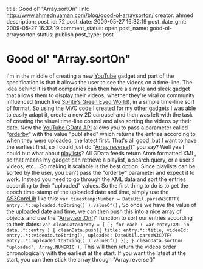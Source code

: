 title: Good ol' "Array.sortOn"
link: http://www.ahmednuaman.com/blog/good-ol-arraysorton/
creator: ahmed
description: 
post_id: 72
post_date: 2009-05-27 16:32:19
post_date_gmt: 2009-05-27 16:32:19
comment_status: open
post_name: good-ol-arraysorton
status: publish
post_type: post

# Good ol' "Array.sortOn"

I'm in the middle of creating a new [YouTube](http://youtube.com) gadget and part of the specification is that it allows the user to see the videos on a time-line. The idea behind it is that companies can then have a simple and sleek gadget that allows them to display their videos, whether they're viral or community influenced (much like [Sprite's Green Eyed World](http://www.youtube.com/greeneyedworld)), in a simple time-line sort of format. So using the MVC code I created for my other gadgets I was able to easily adapt it, create a new 2D carousel and then was left with the task of creating the visual time-line control and also sorting the videos by their date. Now the [YouTube GData API](http://code.google.com/apis/youtube/2.0/developers_guide_protocol_api_query_parameters.html) allows you to pass a parameter called "[orderby](http://code.google.com/apis/youtube/2.0/developers_guide_protocol_api_query_parameters.html#orderbysp)" with the value "published" which returns the entries according to when they were uploaded, the latest first. That's all good, but I want to have the earliest first, so I could just do "[Array.reverse()](http://livedocs.adobe.com/flash/9.0/ActionScriptLangRefV3/Array.html#reverse())" you say? Well yes I could but what about [playlists](http://code.google.com/apis/youtube/2.0/developers_guide_protocol_playlists.html)? All GData feeds return Atom formatted XML, so that means my gadget can retrieve a playlist, a search query, or a user's videos, etc... So making it scalable is the best option. Since playlists can be sorted by the user, you can't pass the "orderby" parameter and expect it to work. Instead you need to go through the XML data and sort the entries according to their "uploaded" values. So the first thing to do is to get the epoch time-stamp of the uploaded date and time, simply use the [AS3CoreLib](http://code.google.com/p/as3corelib/) like this: ` var timestamp:Number = DateUtil.parseW3CDTF( entry..*::uploaded.toString() ).valueOf(); ` So once we have the value of the uploaded date and time, we can then push this into a nice array of objects and use the "[Array.sortOn()](http://livedocs.adobe.com/flash/9.0/ActionScriptLangRefV3/Array.html#sortOn())" function to sort our entries according to their dates: ` var cleanData:Array = [ ]; for each ( var entry:XML in data..*::entry ) { cleanData.push({ title: entry.*::title, videoId: entry..*::videoid.toString(), uploaded: DateUtil.parseW3CDTF( entry..*::uploaded.toString() ).valueOf() }); } cleanData.sortOn( 'uploaded', Array.NUMERIC ); ` This will then return the videos order chronologically with the earliest at the start. If you want the latest at the start, you can then stick the array through "Array.reverse()"